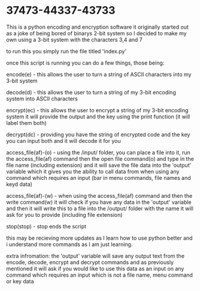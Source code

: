 # 37473-44337-43733
This is a python encoding and encryption software
it originally started out as a joke of being bored of binarys 2-bit system so I decided to make my own using a 3-bit system with the characters 3,4 and 7

to run this you simply run the file titled 'index.py'

once this script is running you can do a few things, those being:

encode(e) - this allows the user to turn a string of ASCII characters into my 3-bit system

decode(d) - this allows the user to turn a string of my 3-bit encoding system into ASCII characters

encrypt(ec) - this allows the user to encrypt a string of my 3-bit encoding system it will provide the output and the key using the print function (it will label them both)

decrypt(dc) - providing you have the string of encrypted code and the key you can input both and it will decode it for you

access_file(af)-(o) - using the /input/ folder, you can place a file into it, run the access_file(af) command then the open file command(o) and type in the file name (including extension) and it will save the file data into the 'output' variable which it gives you the ability to call data from when using any command which requires an input (bar in menu commands, file names and keyd data)

access_file(af)-(w) - when using the access_file(af) command and then the write command(w) it will check if you have any data in the 'output' variable and then it will write this to a file into the /output/ folder with the name it will ask for you to provide (including file extension)

stop(stop) - stop ends the script

this may be recieving more updates as I learn how to use python better and i understand more commands as I am just learning.

extra infromation:
the 'output' variable will save any output text from the encode, decode, encrypt and decrypt commands and as previously mentioned it will ask if you would like to use this data as an input on any command which requires an input which is not a file name, menu command or key data
